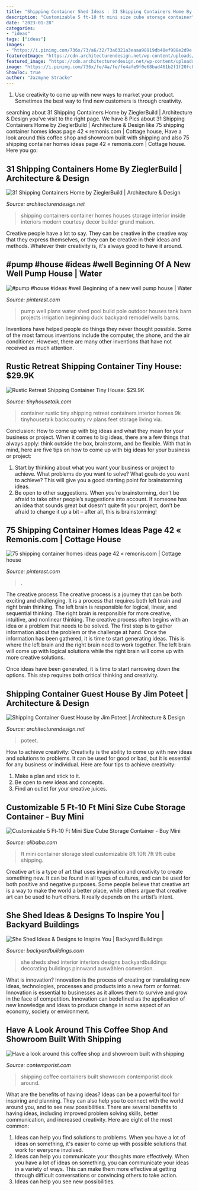 ```yaml
---
title: "Shipping Container Shed Ideas : 31 Shipping Containers Home By Zieglerbuild"
description: "Customizable 5 ft-10 ft mini size cube storage container"
date: "2023-01-28"
categories:
- "ideas"
tags: ["ideas"]
images:
- "https://i.pinimg.com/736x/73/a6/32/73a6321a3eaaa98919db40ef988e2d9e.jpg"
featuredImage: "https://cdn.architecturendesign.net/wp-content/uploads/2014/07/Shipping-Container-Guest-House-04.jpg"
featured_image: "https://cdn.architecturendesign.net/wp-content/uploads/2014/07/Shipping-Container-Guest-House-04.jpg"
image: "https://i.pinimg.com/736x/fe/4a/fe/fe4afe9f0e68bad461b2f1f20fc8bf3e.jpg"
ShowToc: true
author: "Jazmyne Stracke"
---
```



1. Use creativity to come up with new ways to market your product. Sometimes the best way to find new customers is through creativity.

	

		
searching about 31 Shipping Containers Home by ZieglerBuild | Architecture &amp; Design you've visit to the right page. We have 8 Pics about 31 Shipping Containers Home by ZieglerBuild | Architecture &amp; Design like 75 shipping container homes ideas page 42 « remonis.com | Cottage house, Have a look around this coffee shop and showroom built with shipping and also 75 shipping container homes ideas page 42 « remonis.com | Cottage house. Here you go:
		
    
## 31 Shipping Containers Home By ZieglerBuild | Architecture &amp; Design

<img loading=lazy src="http://cdn.architecturendesign.net/wp-content/uploads/2014/08/31-Shipping-Container-House-11.jpg" onerror="this.onerror=null;this.src='https://tse3.mm.bing.net/th?id=OIP.va9qemF9akcyhsOU2yskJQHaFj&amp;pid=15.1';" alt="31 Shipping Containers Home by ZieglerBuild | Architecture &amp; Design">

_Source: architecturendesign.net_

>shipping containers container homes houses storage interior inside interiors modern courtesy decor builder grand maison. 

	

Creative people have a lot to say. They can be creative in the creative way that they express themselves, or they can be creative in their ideas and methods. Whatever their creativity is, it's always good to have it around.

    
## #pump #house #ideas #well Beginning Of A New Well Pump House | Water

<img loading=lazy src="https://i.pinimg.com/736x/fe/4a/fe/fe4afe9f0e68bad461b2f1f20fc8bf3e.jpg" onerror="this.onerror=null;this.src='https://tse2.mm.bing.net/th?id=OIP.R6F5eLWkN8_ezT0Xqr33ewHaJ3&amp;pid=15.1';" alt="#pump #house #ideas #well Beginning of a new well pump house | Water">

_Source: pinterest.com_

>pump well plans water shed pool build pole outdoor houses tank barn projects irrigation beginning duck backyard remodel wells barns. 

	

Inventions have helped people do things they never thought possible. Some of the most famous inventions include the computer, the phone, and the air conditioner. However, there are many other inventions that have not received as much attention.

    
## Rustic Retreat Shipping Container Tiny House: $29.9K

<img loading=lazy src="http://tinyhousetalk.com/wp-content/uploads/Rustic-Retreat-Shipping-Container-Tiny-House-005-600x800.jpg" onerror="this.onerror=null;this.src='https://tse4.mm.bing.net/th?id=OIP.vdQwyWxZeTg_rFoN--BJTQHaJ4&amp;pid=15.1';" alt="Rustic Retreat Shipping Container Tiny House: $29.9K">

_Source: tinyhousetalk.com_

>container rustic tiny shipping retreat containers interior homes 9k tinyhousetalk backcountry rv plans feet storage living via. 

	

Conclusion: How to come up with big ideas and what they mean for your business or project.
When it comes to big ideas, there are a few things that always apply: think outside the box, brainstorm, and be flexible. With that in mind, here are five tips on how to come up with big ideas for your business or project: 
1. Start by thinking about what you want your business or project to achieve. What problems do you want to solve? What goals do you want to achieve? This will give you a good starting point for brainstorming ideas. 
2. Be open to other suggestions. When you’re brainstorming, don’t be afraid to take other people’s suggestions into account. If someone has an idea that sounds great but doesn’t quite fit your project, don’t be afraid to change it up a bit – after all, this is brainstorming! 

    
## 75 Shipping Container Homes Ideas Page 42 « Remonis.com | Cottage House

<img loading=lazy src="https://i.pinimg.com/736x/73/a6/32/73a6321a3eaaa98919db40ef988e2d9e.jpg" onerror="this.onerror=null;this.src='https://tse3.mm.bing.net/th?id=OIP.vddpR5099goUtFJvFfIQlQHaJ7&amp;pid=15.1';" alt="75 shipping container homes ideas page 42 « remonis.com | Cottage house">

_Source: pinterest.com_

>. 

	

The creative process
The creative process is a journey that can be both exciting and challenging. It is a process that requires both left brain and right brain thinking. The left brain is responsible for logical, linear, and sequential thinking. The right brain is responsible for more creative, intuitive, and nonlinear thinking.
The creative process often begins with an idea or a problem that needs to be solved. The first step is to gather information about the problem or the challenge at hand. Once the information has been gathered, it is time to start generating ideas. This is where the left brain and the right brain need to work together. The left brain will come up with logical solutions while the right brain will come up with more creative solutions.

Once ideas have been generated, it is time to start narrowing down the options. This step requires both critical thinking and creativity.

    
## Shipping Container Guest House By Jim Poteet | Architecture &amp; Design

<img loading=lazy src="https://cdn.architecturendesign.net/wp-content/uploads/2014/07/Shipping-Container-Guest-House-04.jpg" onerror="this.onerror=null;this.src='https://tse3.mm.bing.net/th?id=OIP.4_VuOZnnIp2rRb6J8f4n3AHaFj&amp;pid=15.1';" alt="Shipping Container Guest House by Jim Poteet | Architecture &amp; Design">

_Source: architecturendesign.net_

>poteet. 

	

How to achieve creativity:
Creativity is the ability to come up with new ideas and solutions to problems. It can be used for good or bad, but it is essential for any business or individual. Here are four tips to achieve creativity:
1. Make a plan and stick to it.
2. Be open to new ideas and concepts.
3. Find an outlet for your creative juices.

    
## Customizable 5 Ft-10 Ft Mini Size Cube Storage Container - Buy Mini

<img loading=lazy src="https://sc01.alicdn.com/kf/HTB1SGMuGb9YBuNjy0Fgq6AxcXXa4/200404595/HTB1SGMuGb9YBuNjy0Fgq6AxcXXa4.jpg" onerror="this.onerror=null;this.src='https://tse2.mm.bing.net/th?id=OIP.P4Bf0XT-fpn3EK4FVUSw-gHaRG&amp;pid=15.1';" alt="Customizable 5 Ft-10 Ft Mini Size Cube Storage Container - Buy Mini">

_Source: alibaba.com_

>ft mini container storage steel customizable 8ft 10ft 7ft 9ft cube shipping. 

	

Creative art is a type of art that uses imagination and creativity to create something new. It can be found in all types of cultures, and can be used for both positive and negative purposes. Some people believe that creative art is a way to make the world a better place, while others argue that creative art can be used to hurt others. It really depends on the artist’s intent.

    
## She Shed Ideas &amp; Designs To Inspire You | Backyard Buildings

<img loading=lazy src="https://www.backyardbuildings.com/product_images/she-shed-concept-interior-1.jpg" onerror="this.onerror=null;this.src='https://tse4.mm.bing.net/th?id=OIP.bIe3NYquuq-wHrEvpG_B9QHaJ4&amp;pid=15.1';" alt="She Shed Ideas &amp; Designs to Inspire You | Backyard Buildings">

_Source: backyardbuildings.com_

>she sheds shed interior interiors designs backyardbuildings decorating buildings pinnwand auswählen conversion. 

	

What is innovation?
Innovation is the process of creating or translating new ideas, technologies, processes and products into a new form or format. Innovation is essential to businesses as it allows them to survive and grow in the face of competition. Innovation can bedefined as the application of new knowledge and ideas to produce change in some aspect of an economy, society or environment.

    
## Have A Look Around This Coffee Shop And Showroom Built With Shipping

<img loading=lazy src="http://www.contemporist.com/wp-content/uploads/2015/11/foghound_111115_04-800x1199.jpg" onerror="this.onerror=null;this.src='https://tse4.mm.bing.net/th?id=OIP.5YJyXSrHNGEQrtx2tPIkGQHaLG&amp;pid=15.1';" alt="Have a look around this coffee shop and showroom built with shipping">

_Source: contemporist.com_

>shipping coffee containers built showroom contemporist dook around. 

	

What are the benefits of having ideas?
Ideas can be a powerful tool for inspiring and planning. They can also help you to connect with the world around you, and to see new possibilities. There are several benefits to having ideas, including improved problem solving skills, better communication, and increased creativity. Here are eight of the most common: 
1. Ideas can help you find solutions to problems. When you have a lot of ideas on something, it's easier to come up with possible solutions that work for everyone involved.
2. Ideas can help you communicate your thoughts more effectively. When you have a lot of ideas on something, you can communicate your ideas in a variety of ways. This can make them more effective at getting through difficult conversations or convincing others to take action. 
3. Ideas can help you see new possibilities.

